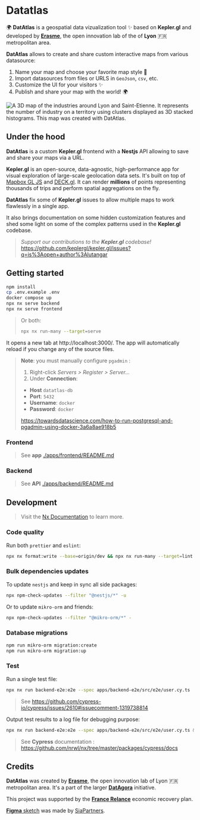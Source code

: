 # Datatlas

🌍 __DatAtlas__ is a geospatial data vizualization tool ✨ based on __Kepler.gl__ and developed by [__Erasme__](https://www.erasme.org), the open innovation lab of the of __Lyon__ 🇫🇷 metropolitan area.

__DatAtlas__ allows to create and share custom interactive maps from various datasource:
1. Name your map and choose your favorite map style 💅
2. Import datasources from files or URLS in `GeoJson`, `csv`, etc.
3. Customize the UI for your visitors ✨
4. Publish and share your map with the world! 🌍 

![A 3D map of the industries around Lyon and Saint-Etienne. It represents the number of industry on a territory using clusters displayed as 3D stacked histograms. This map was created with DatAtlas.](https://user-images.githubusercontent.com/33604381/183027634-6bb76d0f-cb53-412c-93cb-2af5acb290e4.png)

## Under the hood

__DatAtlas__ is a custom __Kepler.gl__ frontend with a __Nestjs__ API allowing to save and share your maps via a URL.

__Kepler.gl__ is an open-source, data-agnostic, high-performance app for visual exploration of large-scale geolocation data sets. It's built on top of [Mapbox GL JS](https://github.com/mapbox/mapbox-gl-js) and [DECK.gl](https://deck.gl/).
It can render __millions__ of points representing thousands of trips and perform spatial aggregations on the fly.

__DatAtlas__ fix some of __Kepler.gl__ issues to allow multiple maps to work flawlessly in a single app.

It also brings documentation on some hidden customization features and shed some light on some of the complex patterns used in the __Kepler.gl__ codebase.

> *Support our contributions to the __Kepler.gl__ codebase!*
> https://github.com/keplergl/kepler.gl/issues?q=is%3Aopen+author%3Alutangar

## Getting started

```sh
npm install
cp .env.example .env
docker compose up
npx nx serve backend
npx nx serve frontend
```

> Or both:
> ```sh
> npx nx run-many --target=serve
> ```

It opens a new tab at http://localhost:3000/. 
The app will automatically reload if you change any of the source files.

> **Note**: you must manually configure `pgadmin` :
>
> 1. Right-click _Servers > Register > Server..._
> 2. Under **Connection**:
>
> - **Host** `datatlas-db`
> - **Port**: `5432`
> - **Username**: `docker`
> - **Password**: `docker`
>
> https://towardsdatascience.com/how-to-run-postgresql-and-pgadmin-using-docker-3a6a8ae918b5

### Frontend

> See **app** [./apps/frontend/README.md](./apps/frontend/README.md)

### Backend 

> See **API** [./apps/backend/README.md](./apps/backend/README.md)

## Development

> Visit the [Nx Documentation](https://nx.dev) to learn more.

### Code quality

Run both `prettier` and `eslint`:

```sh
npx nx format:write --base=origin/dev && npx nx run-many --target=lint --base=origin/dev
```

### Bulk dependencies updates

To update `nestjs` and keep in sync all side packages:

```sh
npx npm-check-updates --filter "@nestjs/*" -u
```

Or to update `mikro-orm` and friends:
```sh
npx npm-check-updates --filter "@mikro-orm/*" -
```

### Database migrations

```sh
npm run mikro-orm migration:create
npm run mikro-orm migration:up
```

### Test

Run a single test file:

```sh
npx nx run backend-e2e:e2e --spec apps/backend-e2e/src/e2e/user.cy.ts
```

> See https://github.com/cypress-io/cypress/issues/2610#issuecomment-1319738814

Output test results to a log file for debugging purpose:

```sh
npx nx run backend-e2e:e2e --spec apps/backend-e2e/src/e2e/user.cy.ts &> cypress.log
```

> See __Cypress__ documentation :
> https://github.com/nrwl/nx/tree/master/packages/cypress/docs

## Credits

__DatAtlas__ was created by [__Erasme__](https://www.erasme.org), the open innovation lab of Lyon 🇫🇷 metropolitan area. It's a part of the larger [__DatAgora__](https://www.erasme.org/DatAgora) initiative.

This project was supported by the [__France Relance__](https://www.economie.gouv.fr/plan-de-relance) economic recovery plan.

[**Figma** sketch](https://www.figma.com/proto/lVX7Lycox3AGixBhhbhQsQ/DatAtlas) was made by [SiaPartners](https://www.sia-partners.com/).
